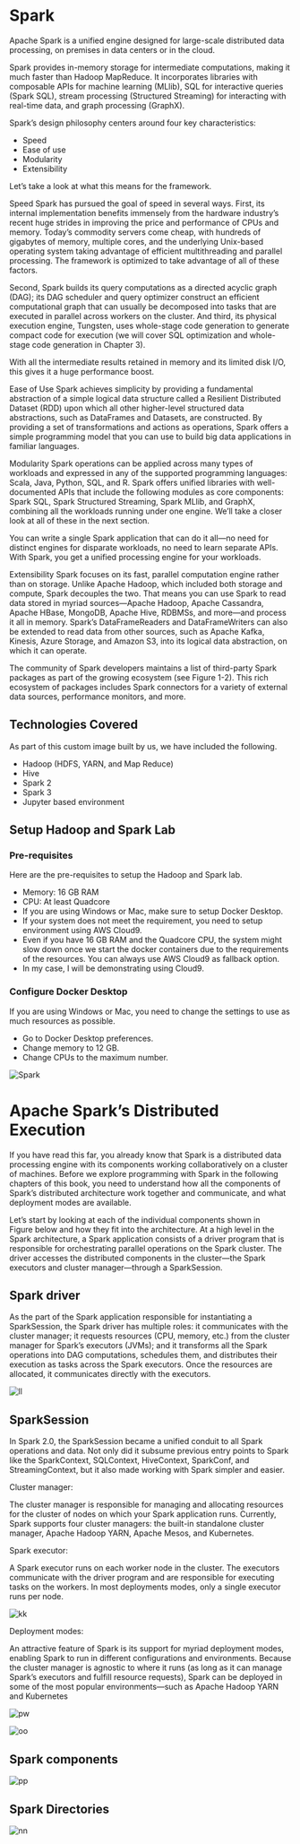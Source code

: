 # Spark
<p>
Apache Spark is a unified engine designed for large-scale distributed data processing, on premises in data centers or in the cloud.

Spark provides in-memory storage for intermediate computations, making it much faster than Hadoop MapReduce. It incorporates libraries with composable APIs for machine learning (MLlib), SQL for interactive queries (Spark SQL), stream processing (Structured Streaming) for interacting with real-time data, and graph processing (GraphX).

Spark’s design philosophy centers around four key characteristics:
<ul>
  <li>Speed</li>

  <li>Ease of use</li>

   <li>Modularity</li>

  <li>Extensibility</li>

</ul>  

Let’s take a look at what this means for the framework.

Speed
Spark has pursued the goal of speed in several ways. First, its internal implementation benefits immensely from the hardware industry’s recent huge strides in improving the price and performance of CPUs and memory. Today’s commodity servers come cheap, with hundreds of gigabytes of memory, multiple cores, and the underlying Unix-based operating system taking advantage of efficient multithreading and parallel processing. The framework is optimized to take advantage of all of these factors.

Second, Spark builds its query computations as a directed acyclic graph (DAG); its DAG scheduler and query optimizer construct an efficient computational graph that can usually be decomposed into tasks that are executed in parallel across workers on the cluster. And third, its physical execution engine, Tungsten, uses whole-stage code generation to generate compact code for execution (we will cover SQL optimization and whole-stage code generation in Chapter 3).

With all the intermediate results retained in memory and its limited disk I/O, this gives it a huge performance boost.

Ease of Use
Spark achieves simplicity by providing a fundamental abstraction of a simple logical data structure called a Resilient Distributed Dataset (RDD) upon which all other higher-level structured data abstractions, such as DataFrames and Datasets, are constructed. By providing a set of transformations and actions as operations, Spark offers a simple programming model that you can use to build big data applications in familiar languages.

Modularity
Spark operations can be applied across many types of workloads and expressed in any of the supported programming languages: Scala, Java, Python, SQL, and R. Spark offers unified libraries with well-documented APIs that include the following modules as core components: Spark SQL, Spark Structured Streaming, Spark MLlib, and GraphX, combining all the workloads running under one engine. We’ll take a closer look at all of these in the next section.

You can write a single Spark application that can do it all—no need for distinct engines for disparate workloads, no need to learn separate APIs. With Spark, you get a unified processing engine for your workloads.

Extensibility
Spark focuses on its fast, parallel computation engine rather than on storage. Unlike Apache Hadoop, which included both storage and compute, Spark decouples the two. That means you can use Spark to read data stored in myriad sources—Apache Hadoop, Apache Cassandra, Apache HBase, MongoDB, Apache Hive, RDBMSs, and more—and process it all in memory. Spark’s DataFrameReaders and DataFrameWriters can also be extended to read data from other sources, such as Apache Kafka, Kinesis, Azure Storage, and Amazon S3, into its logical data abstraction, on which it can operate.

The community of Spark developers maintains a list of third-party Spark packages as part of the growing ecosystem (see Figure 1-2). This rich ecosystem of packages includes Spark connectors for a variety of external data sources, performance monitors, and more.
 
  <p>
  
## Technologies Covered

As part of this custom image built by us, we have included the following.
* Hadoop (HDFS, YARN, and Map Reduce)
* Hive
* Spark 2
* Spark 3
* Jupyter based environment
  

## Setup Hadoop and Spark Lab

### Pre-requisites

Here are the pre-requisites to setup the Hadoop and Spark lab.
* Memory: 16 GB RAM
* CPU: At least Quadcore
* If you are using Windows or Mac, make sure to setup Docker Desktop.
* If your system does not meet the requirement, you need to setup environment using AWS Cloud9.
* Even if you have 16 GB RAM and the Quadcore CPU, the system might slow down once we start the docker containers due to the requirements of the resources. You can always use AWS Cloud9 as fallback option.
* In my case, I will be demonstrating using Cloud9.

### Configure Docker Desktop

If you are using Windows or Mac, you need to change the settings to use as much resources as possible.
* Go to Docker Desktop preferences.
* Change memory to 12 GB.
* Change CPUs to the maximum number.
  
 
  
![Spark](https://github.com/andysingal/Spark/blob/main/Screenshot%202023-05-25%20at%204.55.40%20PM.png)
  
# Apache Spark’s Distributed Execution
If you have read this far, you already know that Spark is a distributed data processing engine with its components working collaboratively on a cluster of machines. Before we explore programming with Spark in the following chapters of this book, you need to understand how all the components of Spark’s distributed architecture work together and communicate, and what deployment modes are available.

Let’s start by looking at each of the individual components shown in Figure below and how they fit into the architecture. At a high level in the Spark architecture, a Spark application consists of a driver program that is responsible for orchestrating parallel operations on the Spark cluster. The driver accesses the distributed components in the cluster—the Spark executors and cluster manager—through a SparkSession.  
  
## Spark driver
As the part of the Spark application responsible for instantiating a SparkSession, the Spark driver has multiple roles: it communicates with the cluster manager; it requests resources (CPU, memory, etc.) from the cluster manager for Spark’s executors (JVMs); and it transforms all the Spark operations into DAG computations, schedules them, and distributes their execution as tasks across the Spark executors. Once the resources are allocated, it communicates directly with the executors.  

![ll](https://github.com/andysingal/Spark/blob/main/Screenshot%202023-05-25%20at%205.01.51%20PM.png)    
  
## SparkSession
In Spark 2.0, the SparkSession became a unified conduit to all Spark operations and data. Not only did it subsume previous entry points to Spark like the SparkContext, SQLContext, HiveContext, SparkConf, and StreamingContext, but it also made working with Spark simpler and easier.

Cluster manager:
  
The cluster manager is responsible for managing and allocating resources for the cluster of nodes on which your Spark application runs. Currently, Spark supports four cluster managers: the built-in standalone cluster manager, Apache Hadoop YARN, Apache Mesos, and Kubernetes.

Spark executor: 
  
A Spark executor runs on each worker node in the cluster. The executors communicate with the driver program and are responsible for executing tasks on the workers. In most deployments modes, only a single executor runs per node.
  
![kk](https://github.com/andysingal/Spark/blob/main/Images/Screenshot%202023-05-25%20at%205.29.03%20PM.png)  

Deployment modes:
  
An attractive feature of Spark is its support for myriad deployment modes, enabling Spark to run in different configurations and environments. Because the cluster manager is agnostic to where it runs (as long as it can manage Spark’s executors and fulfill resource requests), Spark can be deployed in some of the most popular environments—such as Apache Hadoop YARN and Kubernetes  

![pw](https://github.com/andysingal/Spark/blob/main/Images/Screenshot%202023-05-25%20at%205.22.23%20PM.png)  
  

![oo](https://github.com/andysingal/Spark/blob/main/Images/Screenshot%202023-05-25%20at%205.13.39%20PM.png)  
## Spark components
![pp](https://github.com/andysingal/Spark/blob/main/Images/Screenshot%202023-05-25%20at%205.16.07%20PM.png)  
  

## Spark Directories
![nn](https://github.com/andysingal/Spark/blob/main/Images/Screenshot%202023-05-25%20at%205.35.20%20PM.png)  
  
